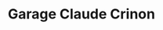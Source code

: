 ---
title: "Garage Claude Crinon"
url: /breteuil/garage-claude-crinon/
shop: réparation de voitures
---